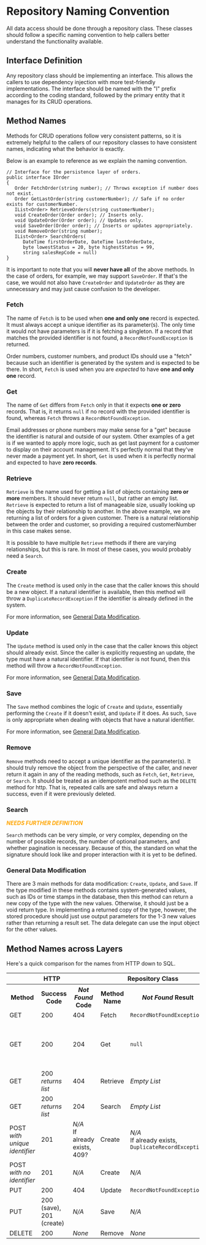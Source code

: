 # Repository Naming Convention
All data access should be done through a repository class.  These classes should follow a specific
naming convention to help callers better understand the functionality available.

## Interface Definition
Any repository class should be implementing an interface.  This allows the callers to use dependency
injection with more test-friendly implementations.  The interface should be named with the "I" prefix according
to the coding standard, followed by the primary entity that it manages for its CRUD operations.

## Method Names
Methods for CRUD operations follow very consistent patterns, so it is extremely helpful to the callers of
our repository classes to have consistent names, indicating what the behavior is exactly.

Below is an example to reference as we explain the naming convention.

    // Interface for the persistence layer of orders.
    public interface IOrder
    {
       Order FetchOrder(string number); // Throws exception if number does not exist.
       Order GetLastOrder(string customerNumber); // Safe if no order exists for customerNumber.
       IList<Order> RetrieveOrders(string customerNumber);
       void CreateOrder(Order order); // Inserts only.
       void UpdateOrder(Order order); // Updates only.
       void SaveOrder(Order order); // Inserts or updates appropriately.
       void RemoveOrder(string number);
       IList<Order> SearchOrders(
          DateTime firstOrderDate, DateTime lastOrderDate,
          byte lowestStatus = 20, byte highestStatus = 99,
          string salesRepCode = null)
    }

It is important to note that you will **never have all** of the above methods.  In the case of orders,
for example, we may support `SaveOrder`.  If that's the case, we would not also have `CreateOrder`
and `UpdateOrder` as they are unnecessary and may just cause confusion to the developer.

### Fetch
The name of `Fetch` is to be used when **one and only one** record is expected.  It must always accept
a unique identifier as its parameter(s).  The only time it would not have parameters is if it is
fetching a singleton.  If a record that matches the provided identifier is not found,
a `RecordNotFoundException` is returned.

Order numbers, customer numbers, and product IDs should use a "fetch" because such an identifier is generated by the system and is expected to be there.
In short, `Fetch` is used when you are *expected* to have **one and only one** record.

### Get
The name of `Get` differs from `Fetch` only in that it expects **one or zero** records.
That is, it returns `null` if no record with the provided identifier is found,
whereas `Fetch` throws a `RecordNotFoundException`.

Email addresses or phone numbers may make sense for a "get" because the identifier is natural and outside of our system.  Other examples of a get is if we wanted to apply more logic, such as get last payment for a customer to display on their account management.  It's perfectly normal that they've never made a payment yet.  In short, `Get` is used when it is perfectly normal and expected to have **zero records**.

### Retrieve
`Retrieve` is the name used for getting a list of objects containing **zero or more** members.
It should never return `null`, but rather an empty list.  `Retrieve` is expected to return a list
of manageable size, usually looking up the objects by their relationship to another.  In the above example,
we are returning a list of orders for a given customer.  There is a natural relationship between the order
and customer, so providing a required customerNumber in this case makes sense.

It is possible to have multiple `Retrieve` methods if there are varying relationships, but this is rare.
In most of these cases, you would probably need a `Search`.

### Create
The `Create` method is used only in the case that the caller knows this should be a new object.
If a natural identifier is available, then this method will throw a `DuplicateRecordException`
if the identifier is already defined in the system.

For more information, see [General Data Modification](#generaldatamodification).

### Update
The `Update` method is used only in the case that the caller knows this object should
already exist.  Since the caller is explicitly requesting an update, the type must have a natural identifier.
If that identifier is not found, then this method will throw a `RecordNotFoundException`.

For more information, see [General Data Modification](#generaldatamodification).

### Save
The `Save` method combines the logic of `Create` and `Update`,
essentially performing the `Create` if it doesn't exist, and `Update` if it does.
As such, `Save` is only appropriate when dealing with objects that have a natural identifier.

For more information, see [General Data Modification](#generaldatamodification).

### Remove
`Remove` methods need to accept a unique identifier as the parameter(s).  It should truly remove the object
from the perspective of the caller, and never return it again in any of the reading methods,
such as `Fetch`, `Get`, `Retrieve`, or `Search`.  It should be treated as an idempotent method such as
the `DELETE` method for http.  That is, repeated calls are safe and always return a success, even if it
were previously deleted.

### Search

<span style="color:orange;font-style:italic;font-weight:bold;">NEEDS FURTHER DEFINITION</span>

`Search` methods can be very simple, or very complex, depending on the number of possible records,
the number of optional parameters, and whether pagination is necessary.  Because of this, the standard
on what the signature should look like and proper interaction with it is yet to be defined.

### General Data Modification<a name="generaldatamodification"></a>
There are 3 main methods for data modification: `Create`, `Update`, and `Save`.
If the type modified in these methods contains system-generated values,
such as IDs or time stamps in the database, then this method can return a new copy
of the type with the new values.  Otherwise, it should just be a void return type.
In implementing a returned copy of the type, however, the stored procedure should
just use output parameters for the 1-3 new values rather than returning a result set.
The data delegate can use the input object for the other values.

## Method Names across Layers
Here's a quick comparison for the names from HTTP down to SQL.

<table>
  <tr>
    <th colspan=3>HTTP</th>
    <th colspan=2>Repository Class</th>
    <th>Database</th>
  <tr>
  <tr>
    <th>Method</th>
    <th>Success Code</th>
    <th><em>Not Found</em> Code</th>
    <th>Method Name</th>
    <th><em>Not Found</em> Result</th>
    <th>Stored Procedure Name</th>
  <tr>
  <tr>
    <td>GET</td>
    <td>200</td>
    <td>404</td>
    <td>Fetch</td>
    <td><code>RecordNotFoundException</code></td>
    <td>Fetch</td>
  <tr>
  <tr>
    <td>GET</td>
    <td>200</td>
    <td>204</td>
    <td>Get</td>
    <td><code>null</code></td>
    <td>Fetch with one-row result <br/> or Get with output parameters</td>
  <tr>
  <tr>
    <td>GET</td>
    <td>200 <br/><em>returns list</em></td>
    <td>404</td>
    <td>Retrieve</td>
    <td><em>Empty List</em></td>
    <td>Retrieve</td>
  <tr>
  <tr>
    <td>GET</td>
    <td>200 <br/><em>returns list</em></td>
    <td>204</td>
    <td>Search</td>
    <td><em>Empty List</em></td>
    <td>Search</td>
  <tr>
  <tr>
    <td>POST<br/><em>with unique identifier</em></td>
    <td>201</td>
    <td><em>N/A</em><br/>If already exists, 409?</td>
    <td>Create</td>
    <td><em>N/A</em><br/>If already exists, <code>DuplicateRecordException</code></td>
    <td>Create</td>
  <tr>
  <tr>
    <td>POST<br/><em>with no identifier</em></td>
    <td>201</td>
    <td><em>N/A</em></td>
    <td>Create</td>
    <td><em>N/A</em></td>
    <td>Create</td>
  <tr>
  <tr>
    <td>PUT</td>
    <td>200</td>
    <td>404</td>
    <td>Update</td>
    <td><code>RecordNotFoundException</code></td>
    <td>Update</td>
  <tr>
  <tr>
    <td>PUT</td>
    <td>200 (save), 201 (create)</td>
    <td><em>N/A</em></td>
    <td>Save</td>
    <td><em>N/A</em></td>
    <td>Save</td>
  <tr>
  <tr>
    <td>DELETE</td>
    <td>200</td>
    <td><em>None</em></td>
    <td>Remove</td>
    <td><em>None</em></td>
    <td>Remove</td>
  <tr>
</table>
